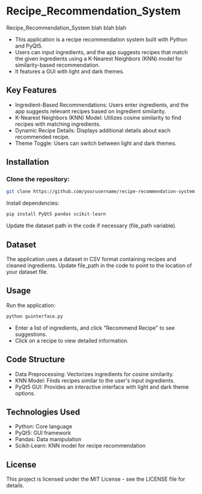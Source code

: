 # Recipe_Recommendation_System
Recipe_Recommendation_System blah blah blah
- This application is a recipe recommendation system built with Python and PyQt5.
- Users can input ingredients, and the app suggests recipes that match the given ingredients using a K-Nearest Neighbors (KNN) model for similarity-based recommendation.
- It features a GUI with light and dark themes.

## Key Features
- Ingredient-Based Recommendations: Users enter ingredients, and the app suggests relevant recipes based on ingredient similarity.
- K-Nearest Neighbors (KNN) Model: Utilizes cosine similarity to find recipes with matching ingredients.
- Dynamic Recipe Details: Displays additional details about each recommended recipe.
- Theme Toggle: Users can switch between light and dark themes.
## Installation
### Clone the repository:
``` bash
git clone https://github.com/yourusername/recipe-recommendation-system.git
```
Install dependencies:
``` bash
pip install PyQt5 pandas scikit-learn
```
Update the dataset path in the code if necessary (file_path variable).
## Dataset
The application uses a dataset in CSV format containing recipes and cleaned ingredients.
Update file_path in the code to point to the location of your dataset file.
## Usage
Run the application:
``` bash
python guinterface.py
```
- Enter a list of ingredients, and click "Recommend Recipe" to see suggestions.
- Click on a recipe to view detailed information.
## Code Structure
- Data Preprocessing: Vectorizes ingredients for cosine similarity.
- KNN Model: Finds recipes similar to the user's input ingredients.
- PyQt5 GUI: Provides an interactive interface with light and dark theme options.
## Technologies Used
- Python: Core language
- PyQt5: GUI framework
- Pandas: Data manipulation
- Scikit-Learn: KNN model for recipe recommendation
## License
This project is licensed under the MIT License - see the LICENSE file for details.
